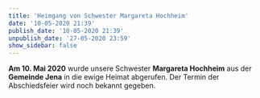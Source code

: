 ```yaml
---
title: 'Heimgang von Schwester Margareta Hochheim'
date: '10-05-2020 21:39'
publish_date: '10-05-2020 21:39'
unpublish_date: '27-05-2020 23:59'
show_sidebar: false
---
```


**Am 10. Mai 2020** wurde unsere Schwester **Margareta Hochheim** aus der **Gemeinde Jena** in die ewige Heimat abgerufen. Der Termin der Abschiedsfeier wird noch bekannt gegeben.